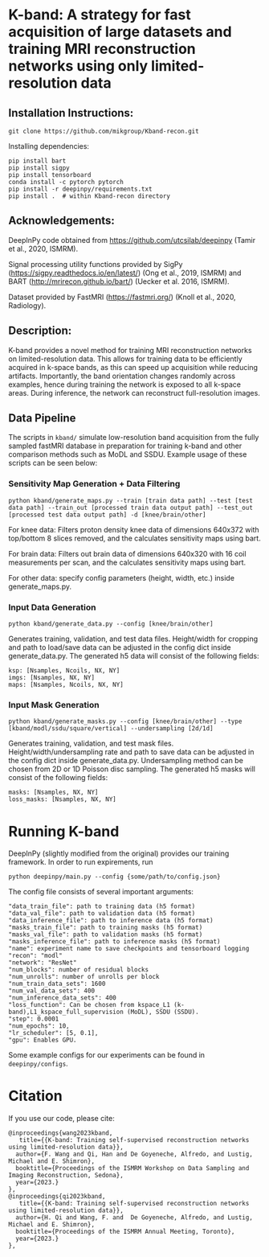 # K-band: A strategy for fast acquisition of large datasets and training MRI reconstruction networks using only limited-resolution data

## Installation Instructions:

`git clone https://github.com/mikgroup/Kband-recon.git`

Installing dependencies:
```
pip install bart
pip install sigpy
pip install tensorboard
conda install -c pytorch pytorch 
pip install -r deepinpy/requirements.txt
pip install .  # within Kband-recon directory
```

## Acknowledgements:
DeepInPy code obtained from https://github.com/utcsilab/deepinpy (Tamir et al., 2020, ISMRM). 

Signal processing utility functions provided by SigPy (https://sigpy.readthedocs.io/en/latest/) (Ong et al., 2019, ISMRM) and BART (http://mrirecon.github.io/bart/) (Uecker et al. 2016, ISMRM). 

Dataset provided by FastMRI (https://fastmri.org/) (Knoll et al., 2020, Radiology).

## Description:

K-band provides a novel method for training MRI reconstruction networks on limited-resolution data. This allows for training data to be efficiently acquired in k-space bands, as this can speed up acquisition while reducing artifacts. Importantly, the band orientation changes randomly across examples, hence during training the network is exposed to all k-space areas. During inference, the network can reconstruct full-resolution images.

## Data Pipeline

The scripts in `kband/` simulate low-resolution band acquisition from the fully sampled fastMRI database in preparation for training k-band and other comparison methods such as MoDL and SSDU. Example usage of these scripts can be seen below:

### Sensitivity Map Generation + Data Filtering
```
python kband/generate_maps.py --train [train data path] --test [test data path] --train_out [processed train data output path] --test_out [processed test data output path] -d [knee/brain/other]
```
For knee data: Filters proton density knee data of dimensions 640x372 with top/bottom 8 slices removed, and the calculates sensitivity maps using bart.

For brain data: Filters out brain data of dimensions 640x320 with 16 coil measurements per scan, and the calculates sensitivity maps using bart. 

For other data: specify config parameters (height, width, etc.) inside generate_maps.py.

### Input Data Generation

```
python kband/generate_data.py --config [knee/brain/other]
```
Generates training, validation, and test data files. Height/width for cropping and path to load/save data can be adjusted in the config dict inside generate_data.py. The generated h5 data will consist of the following fields:

```
ksp: [Nsamples, Ncoils, NX, NY]
imgs: [Nsamples, NX, NY]
maps: [Nsamples, Ncoils, NX, NY]
```

### Input Mask Generation

```
python kband/generate_masks.py --config [knee/brain/other] --type [kband/modl/ssdu/square/vertical] --undersampling [2d/1d]
```
Generates training, validation, and test mask files. Height/width/undersampling rate and path to save data can be adjusted in the config dict inside generate_data.py. Undersampling method can be chosen from 2D or 1D Poisson disc sampling. The generated h5 masks will consist of the following fields:

```
masks: [Nsamples, NX, NY]
loss_masks: [Nsamples, NX, NY]
```

# Running K-band

DeepInPy (slightly modified from the original) provides our training framework. In order to run expirements, run 

```
python deepinpy/main.py --config {some/path/to/config.json}
```

The config file consists of several important arguments:

```
"data_train_file": path to training data (h5 format)
"data_val_file": path to validation data (h5 format)
"data_inference_file": path to inference data (h5 format)
"masks_train_file": path to training masks (h5 format)
"masks_val_file": path to validation masks (h5 format)
"masks_inference_file": path to inference masks (h5 format)
"name": experiment name to save checkpoints and tensorboard logging
"recon": "modl"
"network": "ResNet"
"num_blocks": number of residual blocks
"num_unrolls": number of unrolls per block
"num_train_data_sets": 1600
"num_val_data_sets": 400
"num_inference_data_sets": 400
"loss_function": Can be chosen from kspace_L1 (k-band),L1_kspace_full_supervision (MoDL), SSDU (SSDU).
"step": 0.0001
"num_epochs": 10,
"lr_scheduler": [5, 0.1],
"gpu": Enables GPU.
```

Some example configs for our experiments can be found in `deepinpy/configs`.

# Citation

If you use our code, please cite:

```
@inproceedings{wang2023kband,
   title={{K-band: Training self-supervised reconstruction networks using limited-resolution data}},
  author={F. Wang and Qi, Han and De Goyeneche, Alfredo, and Lustig, Michael and E. Shimron},
  booktitle={Proceedings of the ISMRM Workshop on Data Sampling and Imaging Reconstruction, Sedona},
  year={2023.}
},
@inproceedings{qi2023kband,
   title={{K-band: Training self-supervised reconstruction networks using limited-resolution data}},
  author={H. Qi and Wang, F. and  De Goyeneche, Alfredo, and Lustig, Michael and E. Shimron},
  booktitle={Proceedings of the ISMRM Annual Meeting, Toronto},
  year={2023.}
},
```
